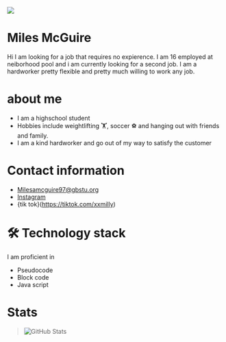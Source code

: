 ![](https://komarev.com/ghpvc/?mMcguire9778=AceCoder508374)
# Miles McGuire
Hi I am looking for a job that requires no expierence.  I am 16 employed at neiborhood pool and i am currently looking for a second job.  I am a hardworker pretty flexible and pretty much willing to work any job.
# about me
- I am a highschool student
- Hobbies include weightlifting 🏋️, soccer ⚽ and hanging out with friends and family.
- I am a kind hardworker and go out of my way to satisfy the customer

# Contact information
 * Milesamcguire97@gbstu.org
 * [Instagram](https://instagram/miles.mcguire6)
 * {tik tok}(https://tiktok.com/xxmilly)


 # 🛠 Technology stack
 I am proficient in
- Pseudocode
- Block code 
- Java script

# Stats

> ![GitHub Stats](https://github-readme-stats.vercel.app/api?username=mMcguire9778&theme=gruvbox&show_icons=true&hide_border=true&count_private=true)

